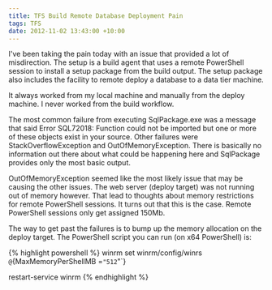 ```yaml
---
title: TFS Build Remote Database Deployment Pain
tags: TFS
date: 2012-11-02 13:43:00 +10:00
---
```


I've been taking the pain today with an issue that provided a lot of misdirection. The setup is a build agent that uses a remote PowerShell session to install a setup package from the build output. The setup package also includes the facility to remote deploy a database to a data tier machine.

It always worked from my local machine and manually from the deploy machine. I never worked from the build workflow.

<!--more-->

The most common failure from executing SqlPackage.exe was a message that said Error SQL72018: Function could not be imported but one or more of these objects exist in your source. Other failures were StackOverflowException and OutOfMemoryException. There is basically no information out there about what could be happening here and SqlPackage provides only the most basic output.

OutOfMemoryException seemed like the most likely issue that may be causing the other issues. The web server (deploy target) was not running out of memory however. That lead to thoughts about memory restrictions for remote PowerShell sessions. It turns out that this is the case. Remote PowerShell sessions only get assigned 150Mb.

The way to get past the failures is to bump up the memory allocation on the deploy target. The PowerShell script you can run (on x64 PowerShell) is:

{% highlight powershell %}
winrm set winrm/config/winrs `@`{MaxMemoryPerShellMB =`"512`"`}

restart-service winrm
{% endhighlight %}

